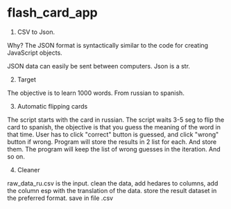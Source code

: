 # flash_card_app


1. CSV to Json.

Why? The JSON format is syntactically similar to the code for creating JavaScript objects.

JSON data can easily be sent between computers. Json is a str.

2. Target

The objective is to learn 1000 words. From russian to spanish.

3. Automatic flipping cards

The script starts with the card in russian.
The script waits 3-5 seg to flip the card to spanish,
the objective is that you guess the meaning of the word in that time.
User has to click "correct" button is guessed, and click "wrong" button if wrong.
Program will store the results in 2 list for each. And store them.
The program will keep the list of wrong guesses in the iteration.
And so on.

4. Cleaner

raw_data_ru.csv is the input.
clean the data, add hedares to columns, add the column esp with the translation of the data.
store the result dataset in the preferred format. save in file .csv


